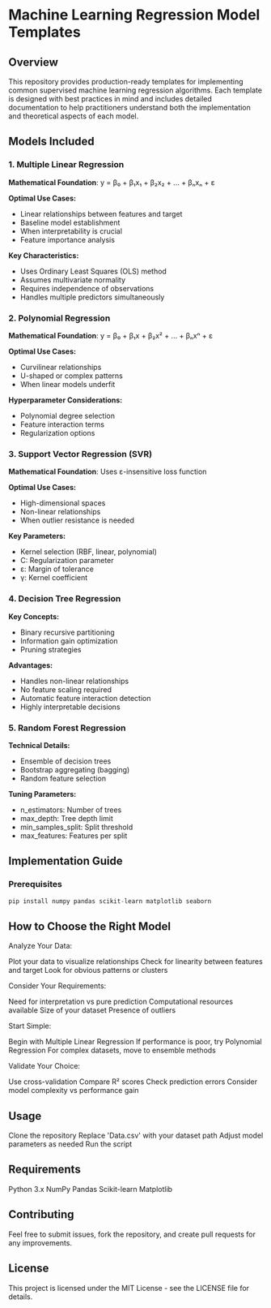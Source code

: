 # Machine Learning Regression Model Templates

## Overview
This repository provides production-ready templates for implementing common supervised machine learning regression algorithms. Each template is designed with best practices in mind and includes detailed documentation to help practitioners understand both the implementation and theoretical aspects of each model.

## Models Included

### 1. Multiple Linear Regression
**Mathematical Foundation**: y = β₀ + β₁x₁ + β₂x₂ + ... + βₙxₙ + ε

**Optimal Use Cases:**
- Linear relationships between features and target
- Baseline model establishment
- When interpretability is crucial
- Feature importance analysis

**Key Characteristics:**
- Uses Ordinary Least Squares (OLS) method
- Assumes multivariate normality
- Requires independence of observations
- Handles multiple predictors simultaneously

### 2. Polynomial Regression
**Mathematical Foundation**: y = β₀ + β₁x + β₂x² + ... + βₙxⁿ + ε

**Optimal Use Cases:**
- Curvilinear relationships
- U-shaped or complex patterns
- When linear models underfit

**Hyperparameter Considerations:**
- Polynomial degree selection
- Feature interaction terms
- Regularization options

### 3. Support Vector Regression (SVR)
**Mathematical Foundation**: Uses ε-insensitive loss function

**Optimal Use Cases:**
- High-dimensional spaces
- Non-linear relationships
- When outlier resistance is needed

**Key Parameters:**
- Kernel selection (RBF, linear, polynomial)
- C: Regularization parameter
- ε: Margin of tolerance
- γ: Kernel coefficient

### 4. Decision Tree Regression
**Key Concepts:**
- Binary recursive partitioning
- Information gain optimization
- Pruning strategies

**Advantages:**
- Handles non-linear relationships
- No feature scaling required
- Automatic feature interaction detection
- Highly interpretable decisions

### 5. Random Forest Regression
**Technical Details:**
- Ensemble of decision trees
- Bootstrap aggregating (bagging)
- Random feature selection

**Tuning Parameters:**
- n_estimators: Number of trees
- max_depth: Tree depth limit
- min_samples_split: Split threshold
- max_features: Features per split

## Implementation Guide

### Prerequisites
```python
pip install numpy pandas scikit-learn matplotlib seaborn
```

## How to Choose the Right Model
Analyze Your Data:

Plot your data to visualize relationships
Check for linearity between features and target
Look for obvious patterns or clusters

Consider Your Requirements:

Need for interpretation vs pure prediction
Computational resources available
Size of your dataset
Presence of outliers

Start Simple:

Begin with Multiple Linear Regression
If performance is poor, try Polynomial Regression
For complex datasets, move to ensemble methods

Validate Your Choice:

Use cross-validation
Compare R² scores
Check prediction errors
Consider model complexity vs performance gain

## Usage
Clone the repository
Replace 'Data.csv' with your dataset path
Adjust model parameters as needed
Run the script

## Requirements
Python 3.x
NumPy
Pandas
Scikit-learn
Matplotlib

## Contributing
Feel free to submit issues, fork the repository, and create pull requests for any improvements.

## License
This project is licensed under the MIT License - see the LICENSE file for details.